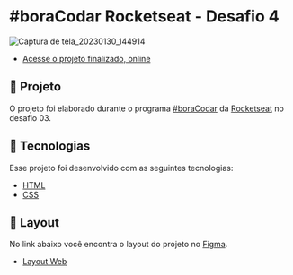 # #boraCodar Rocketseat - Desafio 4

![Captura de tela_20230130_144914](https://user-images.githubusercontent.com/37487013/215554806-53f29247-0899-45e3-8296-934b07039613.png)


- [Acesse o projeto finalizado, online](https://murilocaires.github.io/bora-codar/Desafio%204/)



## :scroll:  Projeto

O projeto foi elaborado durante o programa [#boraCodar](https://boracodar.dev/) da [Rocketseat](https://app.rocketseat.com.br/) no desafio 03.
## 🚀 Tecnologias

Esse projeto foi desenvolvido com as seguintes tecnologias:

- [HTML](https://developer.mozilla.org/pt-BR/docs/Web/HTML)
- [CSS](https://developer.mozilla.org/pt-BR/docs/Web/CSS)


## 🔖 Layout

No link abaixo você encontra o layout do projeto no [Figma](http://figma.com/).

- [Layout Web](https://www.figma.com/community/file/1200070743637495660)
